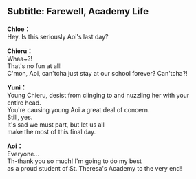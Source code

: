 # 

  
## Subtitle: Farewell, Academy Life
  
**Chloe：**  
Hey. Is this seriously Aoi's last day?  
  
**Chieru：**  
Whaa~?!  
 That's no fun at all!  
C'mon, Aoi, can'tcha just stay at our school forever? Can'tcha?!  
  
**Yuni：**  
Young Chieru, desist from clinging to and nuzzling her with your  
entire head.  
 You're causing young Aoi a great deal of concern.  
 Still, yes.  
It's sad we must part, but let us all  
 make the most of this final day.  
  
**Aoi：**  
Everyone...  
 Th-thank you so much! I'm going to do my best  
as a proud student of St. Theresa's Academy to the very end!  
